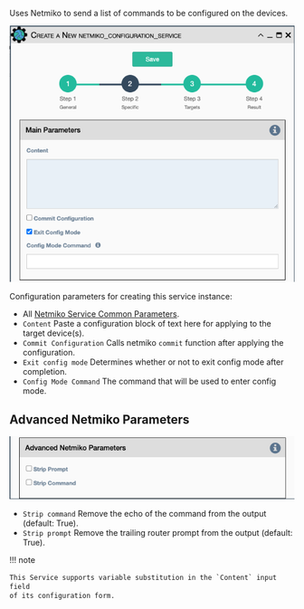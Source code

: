 Uses Netmiko to send a list of commands to be configured on the devices.

![Netmiko Configuration Service](../../_static/automation/builtin_service_types/netmiko_configuration.png)

Configuration parameters for creating this service instance:

- All [Netmiko Service Common Parameters](netmiko_common.md).
- `Content` Paste a configuration block of text here for applying to
    the target device(s).
- `Commit Configuration` Calls netmiko `commit` function after applying
    the configuration.
- `Exit config mode` Determines whether or not to exit config mode
    after completion.
- `Config Mode Command` The command that will be used to enter config
    mode.

## Advanced Netmiko Parameters

![Netmiko Configuration Advanced Parameters](../../_static/automation/builtin_service_types/netmiko_config_advancedparameters.png)

-   `Strip command` Remove the echo of the command from the output
    (default: True).
-   `Strip prompt` Remove the trailing router prompt from the output
    (default: True).

!!! note

    This Service supports variable substitution in the `Content` input field
    of its configuration form.

